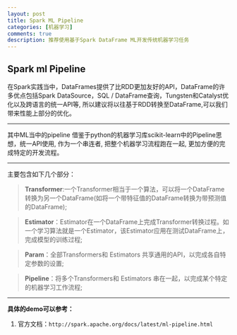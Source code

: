 ```yaml
---
layout: post
title: Spark ML Pipeline
categories: [机器学习]
comments: true
description: 推荐使用基于Spark DataFrame ML开发传统机器学习任务
---
```


## Spark ml Pipeline

在Spark实践当中，DataFrames提供了比RDD更加友好的API，DataFrame的许多优点包括Spark DataSource，SQL / DataFrame查询，Tungsten和Catalyst优化以及跨语言的统一API等, 所以建议将以往基于RDD转换至DataFrame,可以我们带来性能上部分的优化。

---
其中ML当中的pipeline 借鉴于python的机器学习库scikit-learn中的Pipeline思想，统一API使用, 作为一个串连者, 把整个机器学习流程跑在一起, 更加方便的完成特定的开发流程。

--- 

主要包含如下几个部分：

> **Transformer**:一个Transformer相当于一个算法，可以将一个DataFrame转换为另一个DataFrame(如将一个带特征值的DataFrame转换为带预测值的DataFrame);

> **Estimator**：Estimator在一个DataFrame上完成Transformer转换过程。如一个学习算法就是一个Estimator，该Estimator应用在测试DataFrame上，
            完成模型的训练过程;

> **Param**：全部Transformers和 Estimators 共享通用的API，以完成各自特定参数的设置;

> **Pipeline**：将多个Transformers和 Estimators 串在一起，以完成某个特定的机器学习工作流程;

---

**具体的demo可以参考：**
1. 官方文档：```http://spark.apache.org/docs/latest/ml-pipeline.html```
